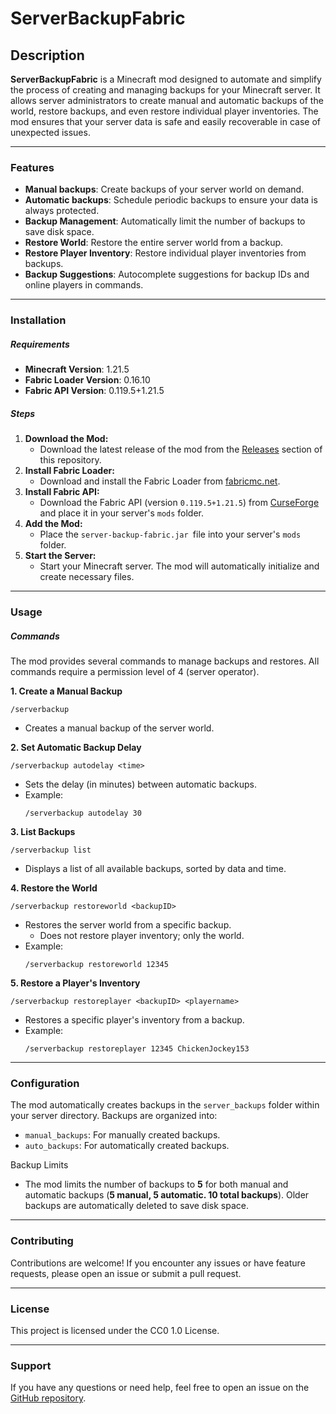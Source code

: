 # ServerBackupFabric
## Description
**ServerBackupFabric** is a Minecraft mod designed to automate and simplify the process of creating and managing backups for your Minecraft server. It allows server administrators to create manual and automatic backups of the world, restore backups, and even restore individual player inventories. The mod ensures that your server data is safe and easily recoverable in case of unexpected issues.

---
### Features
- **Manual backups**: Create backups of your server world on demand.
- **Automatic backups**: Schedule periodic backups to ensure your data is always protected.
- **Backup Management**: Automatically limit the number of backups to save disk space.
- **Restore World**: Restore the entire server world from a backup.
- **Restore Player Inventory**: Restore individual player inventories from backups.
- **Backup Suggestions**: Autocomplete suggestions for backup IDs and online players in commands.

---
### Installation
##### Requirements
- **Minecraft Version**: 1.21.5
- **Fabric Loader Version**: 0.16.10
- **Fabric API Version**: 0.119.5+1.21.5
##### Steps
1. **Download the Mod:**
   - Download the latest release of the mod from the [Releases](https://github.com/ExcuseMeImJack/server-backup-fabric/releases) section of this repository.
2. **Install Fabric Loader:**
   - Download and install the Fabric Loader from [fabricmc.net](https://fabricmc.net/use/installer/).
3. **Install Fabric API:**
   - Download the Fabric API (version `0.119.5+1.21.5`) from [CurseForge](https://www.curseforge.com/minecraft/mc-mods/fabric-api) and place it in your server's `mods` folder.
4. **Add the Mod:**
   - Place the `server-backup-fabric.jar `file into your server's `mods` folder.
5. **Start the Server:**
   - Start your Minecraft server. The mod will automatically initialize and create necessary files.

---
### Usage
##### Commands
The mod provides several commands to manage backups and restores. All commands require a permission level of 4 (server operator).

**1. Create a Manual Backup**
```
/serverbackup
```
- Creates a manual backup of the server world.

**2. Set Automatic Backup Delay**
```
/serverbackup autodelay <time>
```
- Sets the delay (in minutes) between automatic backups.
- Example:
  ```
  /serverbackup autodelay 30
  ```

**3. List Backups**
```
/serverbackup list
```
- Displays a list of all available backups, sorted by data and time.

**4. Restore the World**
```
/serverbackup restoreworld <backupID>
```
- Restores the server world from a specific backup.
  - Does not restore player inventory; only the world.
- Example:
  ```
  /serverbackup restoreworld 12345
  ```

**5. Restore a Player's Inventory**
```
/serverbackup restoreplayer <backupID> <playername>
```
- Restores a specific player's inventory from a backup.
- Example:
  ```
  /serverbackup restoreplayer 12345 ChickenJockey153
  ```

---
### Configuration
The mod automatically creates backups in the `server_backups` folder within your server directory. Backups are organized into:

- `manual_backups`: For manually created backups.
- `auto_backups`: For automatically created backups.

Backup Limits
- The mod limits the number of backups to **5** for both manual and automatic backups (**5 manual, 5 automatic. 10 total backups**). Older backups are automatically deleted to save disk space.

---
### Contributing
Contributions are welcome! If you encounter any issues or have feature requests, please open an issue or submit a pull request.

---
### License
This project is licensed under the CC0 1.0 License.

---
### Support
If you have any questions or need help, feel free to open an issue on the [GitHub repository](https://github.com/ExcuseMeImJack/server-backup-fabric/issues).

